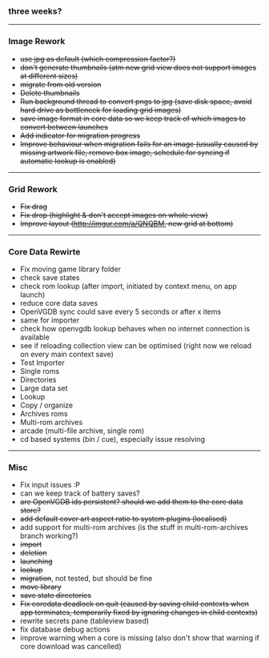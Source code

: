 ### three weeks?

***

### Image Rework
- ~~use jpg as default (which compression factor?)~~
- ~~don't generate thumbnails (atm new grid view does not support images at different sizes)~~
- ~~migrate from old version~~
 - ~~Delete thumbnails~~
 - ~~Run background thread to convert pngs to jpg (save disk space, avoid hard drive as bottleneck for loading grid images)~~
 - ~~save image format in core data so we keep track of which images to convert between launches~~
 - ~~Add indicator for migration progress~~
 - ~~Improve behaviour when migration fails for an image (usually caused by missing artwork file, remove box image, schedule for syncing if automatic lookup is enabled)~~
 
***

### Grid Rework
- ~~Fix drag~~
- ~~Fix drop (highlight & don't accept images on whole view)~~
- ~~Improve layout (http://imgur.com/a/QNQBM, new grid at bottom)~~

***

### Core Data Rewirte
- Fix moving game library folder
- check save states
- check rom lookup (after import, initiated by context menu, on app launch)
- reduce core data saves
 - OpenVGDB sync could save every 5 seconds or after x items
 - same for importer
- check how openvgdb lookup behaves when no internet connection is available
- see if reloading collection view can be optimised (right now we reload on every main context save)
- Test Importer
 - Single roms
 - Directories
 - Large data set
 - Lookup
 - Copy / organize
 - Archives roms
 - Multi-rom archives
 - arcade (multi-file archive, single rom)
 - cd based systems (bin / cue), especially issue resolving

***

### Misc
- Fix input issues :P
- can we keep track of battery saves?
- ~~are OpenVGDB ids persistent? should we add them to the core data store?~~
- ~~add default cover art aspect ratio to system plugins (localised)~~
- add support for multi-rom archives (is the stuff in multi-rom-archives branch working?)
 - ~~import~~
 - ~~deletion~~
 - ~~launching~~
 - ~~lookup~~
 - ~~migration~~, not tested, but should be fine
 - ~~move library~~
 - ~~save state directories~~
- ~~Fix coredata deadlock on quit (caused by saving child contexts when app terminates, temporarily fixed by ignoring changes in child contexts)~~
- rewrite secrets pane (tableview based)
- fix database debug actions
- improve warning when a core is missing (also don't show that warning if core download was cancelled)